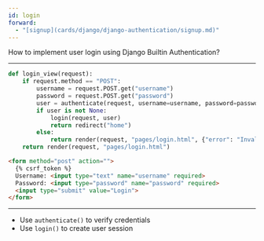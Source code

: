 ```yaml
---
id: login
forward:
  - "[signup](cards/django/django-authentication/signup.md)"
---
```


How to implement user login using Django Builtin Authentication?

---

```python
def login_view(request):
    if request.method == "POST":
        username = request.POST.get("username")
        password = request.POST.get("password")
        user = authenticate(request, username=username, password=password)
        if user is not None:
            login(request, user)
            return redirect("home")
        else:
            return render(request, "pages/login.html", {"error": "Invalid username or password"})
    return render(request, "pages/login.html")
```

```html
<form method="post" action="">
  {% csrf_token %}
  Username: <input type="text" name="username" required>
  Password: <input type="password" name="password" required>
  <input type="submit" value="Login">
</form>
```

---

- Use `authenticate()` to verify credentials
- Use `login()` to create user session
